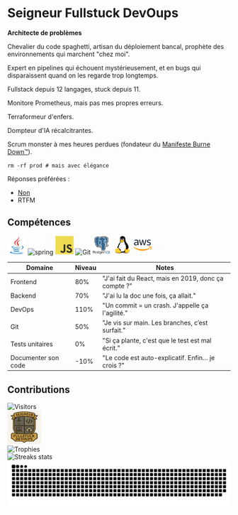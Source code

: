 # Seigneur Fullstuck DevOups

**Architecte de problèmes**

Chevalier du code spaghetti, artisan du déploiement bancal, prophète des environnements qui marchent "chez moi".

Expert en pipelines qui échouent mystérieusement, et en bugs qui disparaissent quand on les regarde trop longtemps.

Fullstack depuis 12 langages, stuck depuis 11.

Monitore Prometheus, mais pas mes propres erreurs.

Terraformeur d'enfers.

Dompteur d'IA récalcitrantes.

Scrum monster à mes heures perdues (fondateur du [Manifeste Burne Down™](https://maximevernusset.github.io/Burne-Down/manifesto/)).

```shell
rm -rf prod # mais avec élégance
```

Réponses préférées :

- [Non](https://naas.isalman.dev/no)
- RTFM

## Compétences

<p>
  <picture>
    <source media="all" srcset="https://raw.githubusercontent.com/devicons/devicon/master/icons/java/java-original.svg">
    <img alt="Java" src="https://raw.githubusercontent.com/devicons/devicon/master/icons/java/java-original.svg" width="42" height="42" />
  </picture>
  <picture>
    <source media="all" srcset="https://www.vectorlogo.zone/logos/springio/springio-icon.svg">
    <img alt="spring" src="https://www.vectorlogo.zone/logos/springio/springio-icon.svg" width="42" height="42" />
  </picture>
  <picture>
    <source media="all" srcset="https://raw.githubusercontent.com/devicons/devicon/master/icons/javascript/javascript-original.svg">
    <img alt="Javascript" src="https://raw.githubusercontent.com/devicons/devicon/master/icons/javascript/javascript-original.svg" width="42" height="42" />
  </picture>
  <picture>
    <source media="all" srcset="https://www.vectorlogo.zone/logos/git-scm/git-scm-icon.svg">
    <img alt="Git" src="https://www.vectorlogo.zone/logos/git-scm/git-scm-icon.svg" width="42" height="42" />
  </picture>
  <picture>
    <source media="all" srcset="https://raw.githubusercontent.com/devicons/devicon/master/icons/postgresql/postgresql-original-wordmark.svg">
    <img alt="Postgresql" src="https://raw.githubusercontent.com/devicons/devicon/master/icons/postgresql/postgresql-original-wordmark.svg" width="42" height="42" />
  </picture>
  <picture>
    <source media="all" srcset="https://raw.githubusercontent.com/devicons/devicon/master/icons/linux/linux-original.svg">
    <img alt="Linux" src="https://raw.githubusercontent.com/devicons/devicon/master/icons/linux/linux-original.svg" width="42" height="42" />
  </picture>
  <picture>
    <source media="all" srcset="https://raw.githubusercontent.com/devicons/devicon/master/icons/amazonwebservices/amazonwebservices-original-wordmark.svg">
    <img alt="AWS" src="https://raw.githubusercontent.com/devicons/devicon/master/icons/amazonwebservices/amazonwebservices-original-wordmark.svg" width="42" height="42" />
  </picture>
</p>

| Domaine | Niveau | Notes |
|---------|--------|-------|
| Frontend | 80% | "J'ai fait du React, mais en 2019, donc ça compte ?" |
| Backend | 70% | "J'ai lu la doc une fois, ça allait." |
| DevOps | 110% | "Un commit = un crash. J'appelle ça l'agilité." |
| Git | 50% | "Je vis sur main. Les branches, c’est surfait." |
| Tests unitaires | 0% | "Si ça plante, c'est que le test est mal écrit." |
| Documenter son code | -10% | "Le code est auto-explicatif. Enfin… je crois ?" |

## Contributions

<picture>
  <source media="all" srcset="https://visitor-badge.laobi.icu/badge?page_id=MaximeVernusset.MaximeVernusset">
  <img alt="Visitors" src="https://visitor-badge.laobi.icu/badge?page_id=MaximeVernusset.MaximeVernusset" />
</picture>
<br/>
<picture>
  <source media="all" srcset="https://raw.githubusercontent.com/MaximeVernusset/MaximeVernusset/refs/heads/main/badge.png">
  <img alt="Badge Seigneur Fullstuck Devoups" src="https://raw.githubusercontent.com/MaximeVernusset/MaximeVernusset/refs/heads/main/badge.png" width="15%" />
</picture>
<br/>
<picture>
  <source media="all" srcset="https://github-profile-trophy.vercel.app/?username=MaximeVernusset&theme=matrix&no-bg=false&no-frame=true&rank=-C&rank=-B">
  <img alt="Trophies" src="https://github-profile-trophy.vercel.app/?username=MaximeVernusset&theme=matrix&no-bg=false&no-frame=true&rank=-C&rank=-B" />
</picture>
<br/>
<picture>
  <source media="all" srcset="https://github-readme-streak-stats.herokuapp.com/?user=MaximeVernusset&">
  <img alt="Streaks stats" src="https://github-readme-streak-stats.herokuapp.com/?user=MaximeVernusset&" />
</picture>
<br/>
<picture>
  <source media="(prefers-color-scheme: dark)" srcset="https://raw.githubusercontent.com/MaximeVernusset/MaximeVernusset/output/github-contribution-grid-snake-dark.svg">
  <source media="(prefers-color-scheme: light)" srcset="https://raw.githubusercontent.com/MaximeVernusset/MaximeVernusset/output/github-contribution-grid-snake.svg">
  <img alt="Github contribution grid snake animation" src="https://raw.githubusercontent.com/MaximeVernusset/MaximeVernusset/output/github-contribution-grid-snake.svg">
</picture>
